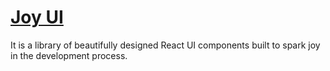 # [Joy UI](https://mui.com/joy-ui/getting-started/)
It is a library of beautifully designed React UI components built to spark joy in the development process.


